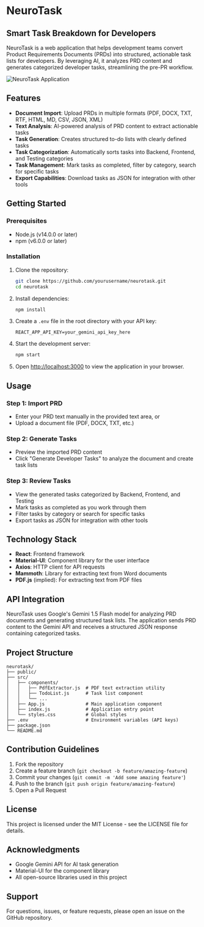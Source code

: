 # NeuroTask

## Smart Task Breakdown for Developers

NeuroTask is a web application that helps development teams convert Product Requirements Documents (PRDs) into structured, actionable task lists for developers. By leveraging AI, it analyzes PRD content and generates categorized developer tasks, streamlining the pre-PR workflow.

![NeuroTask Application](https://example.com/neurotask-screenshot.png)

## Features

- **Document Import**: Upload PRDs in multiple formats (PDF, DOCX, TXT, RTF, HTML, MD, CSV, JSON, XML)
- **Text Analysis**: AI-powered analysis of PRD content to extract actionable tasks
- **Task Generation**: Creates structured to-do lists with clearly defined tasks
- **Task Categorization**: Automatically sorts tasks into Backend, Frontend, and Testing categories
- **Task Management**: Mark tasks as completed, filter by category, search for specific tasks
- **Export Capabilities**: Download tasks as JSON for integration with other tools

## Getting Started

### Prerequisites

- Node.js (v14.0.0 or later)
- npm (v6.0.0 or later)

### Installation

1. Clone the repository:
   ```bash
   git clone https://github.com/yourusername/neurotask.git
   cd neurotask
   ```

2. Install dependencies:
   ```bash
   npm install
   ```

3. Create a `.env` file in the root directory with your API key:
   ```
   REACT_APP_API_KEY=your_gemini_api_key_here
   ```

4. Start the development server:
   ```bash
   npm start
   ```

5. Open [http://localhost:3000](http://localhost:3000) to view the application in your browser.

## Usage

### Step 1: Import PRD
- Enter your PRD text manually in the provided text area, or
- Upload a document file (PDF, DOCX, TXT, etc.)

### Step 2: Generate Tasks
- Preview the imported PRD content
- Click "Generate Developer Tasks" to analyze the document and create task lists

### Step 3: Review Tasks
- View the generated tasks categorized by Backend, Frontend, and Testing
- Mark tasks as completed as you work through them
- Filter tasks by category or search for specific tasks
- Export tasks as JSON for integration with other tools

## Technology Stack

- **React**: Frontend framework
- **Material-UI**: Component library for the user interface
- **Axios**: HTTP client for API requests
- **Mammoth**: Library for extracting text from Word documents
- **PDF.js** (implied): For extracting text from PDF files

## API Integration

NeuroTask uses Google's Gemini 1.5 Flash model for analyzing PRD documents and generating structured task lists. The application sends PRD content to the Gemini API and receives a structured JSON response containing categorized tasks.

## Project Structure

```
neurotask/
├── public/
├── src/
│   ├── components/
│   │   ├── PdfExtractor.js  # PDF text extraction utility
│   │   ├── TodoList.js      # Task list component
│   │   └── ...
│   ├── App.js               # Main application component
│   ├── index.js             # Application entry point
│   └── styles.css           # Global styles
├── .env                     # Environment variables (API keys)
├── package.json
└── README.md
```

## Contribution Guidelines

1. Fork the repository
2. Create a feature branch (`git checkout -b feature/amazing-feature`)
3. Commit your changes (`git commit -m 'Add some amazing feature'`)
4. Push to the branch (`git push origin feature/amazing-feature`)
5. Open a Pull Request

## License

This project is licensed under the MIT License - see the LICENSE file for details.

## Acknowledgments

- Google Gemini API for AI task generation
- Material-UI for the component library
- All open-source libraries used in this project

## Support

For questions, issues, or feature requests, please open an issue on the GitHub repository.